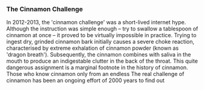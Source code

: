 <param ve-config
	title="Cinnamon: two thousand years of botanical disambiguation"
	banner="https://github.com/JSTOR-Labs/plant-humanities/raw/master/images/cinnamon_banner_image.jpg"
	layout="vtl"
	num-maps="0"
	num-images="0"
	num-specimens="0"
	num-primary-sources="0"
	author="Wouter Klein">

### The Cinnamon Challenge

In 2012-2013, the 'cinnamon challenge' was a short-lived internet hype. Although the instruction was simple enough – try to swallow a tablespoon of cinnamon at once – it proved to be virtually impossible in practice. Trying to ingest dry, grinded cinnamon bark initially causes a severe choke reaction, characterised by extreme exhalation of cinnamon powder (known as 'dragon breath'). Subsequently, the cinnamon combines with saliva in the mouth to produce an indigestable clutter in the back of the throat. This quite dangerous assignment is a marginal footnote in the history of cinnamon. Those who know cinnamon only from an endless The real challenge of cinnamon has been an ongoing effort of 2000 years to find out 
<!--stackedit_data:
eyJoaXN0b3J5IjpbNTEwNDg4MDAsMTczMDIxMTQ1Niw3MTc3Mz
A2ODMsLTM1NzcwOTIwMSwxNzYxOTE4NzI1LC0xMjI0ODE3NDQ0
LC0xMDY1NDkzNzM0LDQ4MjYyNzcyOCwyMDg5MzM3NTQ4LC03OT
AyNDQzNTFdfQ==
-->